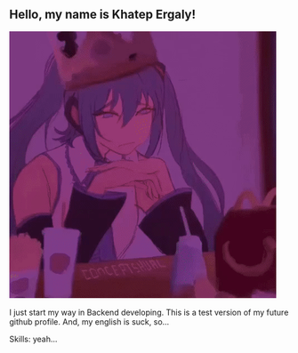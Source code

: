 ## Hello, my name is Khatep Ergaly!

![miku](/assets/miku_burger_gif.gif "view")


I just start my way in Backend developing.
This is a test version of my future github profile.
And, my english is suck, so...

Skills: yeah...





